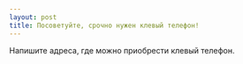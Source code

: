```yaml
---
layout: post 
title: Посоветуйте, срочно нужен клевый телефон! 
--- 
```

Напишите адреса, где можно приобрести клевый телефон.